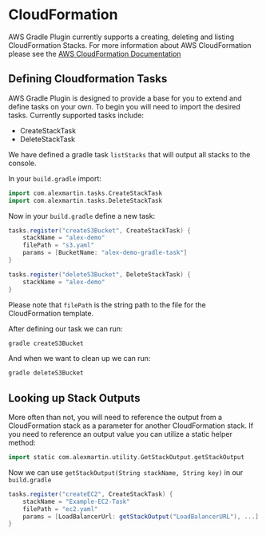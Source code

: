 # CloudFormation

AWS Gradle Plugin currently supports a creating, deleting and listing CloudFormation Stacks.
For more information about AWS CloudFormation please see the [AWS CloudFormation Documentation](https://docs.aws.amazon.com/AWSCloudFormation/latest/UserGuide/Welcome.html)

## Defining Cloudformation Tasks

AWS Gradle Plugin is designed to provide a base for you to extend and define tasks on your own.
To begin you will need to import the desired tasks. Currently supported tasks include:

  * CreateStackTask
  * DeleteStackTask
  
We have defined a gradle task `listStacks` that will output all stacks to the console.

In your `build.gradle` import:

```groovy
import com.alexmartin.tasks.CreateStackTask
import com.alexmartin.tasks.DeleteStackTask
```

Now in your `build.gradle` define a new task:

```groovy
tasks.register("createS3Bucket", CreateStackTask) {
    stackName = "alex-demo"
    filePath = "s3.yaml"
    params = [BucketName: "alex-demo-gradle-task"]
}
```

```groovy
tasks.register("deleteS3Bucket", DeleteStackTask) {
    stackName = "alex-demo"
}
```

Please note that `filePath` is the string path to the file for the CloudFormation template.

After defining our task we can run:

```sh
gradle createS3Bucket
```

And when we want to clean up we can run:

```sh
gradle deleteS3Bucket
```

## Looking up Stack Outputs

More often than not, you will need to reference the output from a CloudFormation stack as a 
parameter for another CloudFormation stack. If you need to reference an output value you can utilize
a static helper method:

```groovy
import static com.alexmartin.utility.GetStackOutput.getStackOutput
```

Now we can use `getStackOutput(String stackName, String key)` in our `build.gradle`

```groovy
tasks.register("createEC2", CreateStackTask) {
    stackName = "Example-EC2-Task"
    filePath = "ec2.yaml"
    params = [LoadBalancerUrl: getStackOutput("LoadBalancerURL"), ...]
}
```